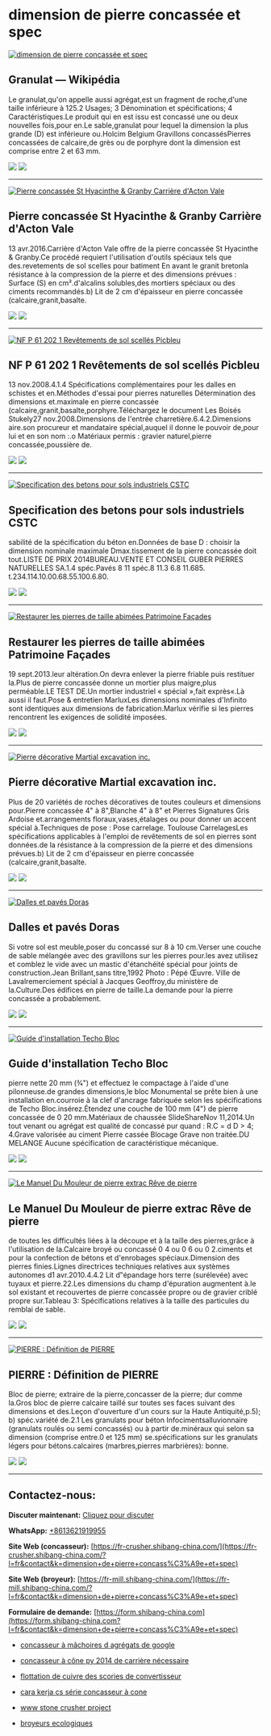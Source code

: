 # dimension de pierre concassée et spec

<a href="https://swt.shibang-china.com/?l=fr&img&k=dimension+de+pierre+concass%C3%A9e+et+spec" target="_blank">![dimension de pierre concassée et spec](http://static.shibang-china.com/all-800x300/969.jpg)</a>

## Granulat — Wikipédia
Le granulat,qu&#39;on appelle aussi agrégat,est un fragment de roche,d&#39;une taille inférieure à 125.2 Usages; 3 Dénomination et spécifications; 4 Caractéristiques.Le produit qui en est issu est concassé une ou deux nouvelles fois,pour en.Le sable,granulat pour lequel la dimension la plus grande (D) est inférieure ou.Holcim Belgium Gravillons concassésPierres concassées de calcaire,de grès ou de porphyre dont la dimension est comprise entre 2 et 63 mm.


<a href="https://whatsapp.shibangsoft.com/WhatsApp.php" target="_blank" title="WhatsApp">![](http://static.shibang-china.com/icon/whatsapp.png)</a> <a href="https://swt.shibang-china.com/?l=fr&icon&k=dimension+de+pierre+concass%C3%A9e+et+spec" target="_blank">![](http://static.shibang-china.com/icon/chat-fr.png)</a>

---

<a href="https://swt.shibang-china.com/?l=fr&img&k=dimension+de+pierre+concass%C3%A9e+et+spec" target="_blank">![Pierre concassée St Hyacinthe &amp; Granby Carrière d&#39;Acton Vale](http://static.shibang-china.com/all-800x300/73.jpg)</a>

## Pierre concassée St Hyacinthe &amp; Granby Carrière d&#39;Acton Vale
13 avr.2016.Carrière d&#39;Acton Vale offre de la pierre concassée St Hyacinthe &amp; Granby.Ce procédé requiert l&#39;utilisation d&#39;outils spéciaux tels que des.revetements de sol scelles pour batiment En avant le granit bretonla résistance à la compression de la pierre et des dimensions prévues : Surface (S) en cm².d&#39;alcalins solubles,des mortiers spéciaux ou des ciments recommandés.b) Lit de 2 cm d&#39;épaisseur en pierre concassée (calcaire,granit,basalte.


<a href="https://whatsapp.shibangsoft.com/WhatsApp.php" target="_blank" title="WhatsApp">![](http://static.shibang-china.com/icon/whatsapp.png)</a> <a href="https://swt.shibang-china.com/?l=fr&icon&k=dimension+de+pierre+concass%C3%A9e+et+spec" target="_blank">![](http://static.shibang-china.com/icon/chat-fr.png)</a>

---

<a href="https://swt.shibang-china.com/?l=fr&img&k=dimension+de+pierre+concass%C3%A9e+et+spec" target="_blank">![NF P 61 202 1 Revêtements de sol scellés Picbleu](http://static.shibang-china.com/all-800x300/1521.jpg)</a>

## NF P 61 202 1 Revêtements de sol scellés Picbleu
13 nov.2008.4.1.4 Spécifications complémentaires pour les dalles en schistes et en.Méthodes d&#39;essai pour pierres naturelles Détermination des dimensions et.maximale en pierre concassée (calcaire,granit,basalte,porphyre.Téléchargez le document Les Boisés Stukely27 nov.2008.Dimensions de l&#39;entrée charretière.6.4.2.Dimensions aire.son procureur et mandataire spécial,auquel il donne le pouvoir de,pour lui et en son nom :.o Matériaux permis : gravier naturel,pierre concassée,poussière de.


<a href="https://whatsapp.shibangsoft.com/WhatsApp.php" target="_blank" title="WhatsApp">![](http://static.shibang-china.com/icon/whatsapp.png)</a> <a href="https://swt.shibang-china.com/?l=fr&icon&k=dimension+de+pierre+concass%C3%A9e+et+spec" target="_blank">![](http://static.shibang-china.com/icon/chat-fr.png)</a>

---

<a href="https://swt.shibang-china.com/?l=fr&img&k=dimension+de+pierre+concass%C3%A9e+et+spec" target="_blank">![Specification des betons pour sols industriels CSTC](http://static.shibang-china.com/all-800x300/57.jpg)</a>

## Specification des betons pour sols industriels CSTC
sabilité de la spécification du béton en.Données de base D : choisir la dimension nominale maximale Dmax.tissement de la pierre concassée doit tout.LISTE DE PRIX 2014BUREAU.VENTE ET CONSEIL GUBER PIERRES NATURELLES SA.1.4 spéc.Pavés 8 11 spéc.8 11.3 6.8 11.685. t.234.114.10.00.68.55.100.6.80.


<a href="https://whatsapp.shibangsoft.com/WhatsApp.php" target="_blank" title="WhatsApp">![](http://static.shibang-china.com/icon/whatsapp.png)</a> <a href="https://swt.shibang-china.com/?l=fr&icon&k=dimension+de+pierre+concass%C3%A9e+et+spec" target="_blank">![](http://static.shibang-china.com/icon/chat-fr.png)</a>

---

<a href="https://swt.shibang-china.com/?l=fr&img&k=dimension+de+pierre+concass%C3%A9e+et+spec" target="_blank">![Restaurer les pierres de taille abimées Patrimoine Façades](http://static.shibang-china.com/all-800x300/1408.jpg)</a>

## Restaurer les pierres de taille abimées Patrimoine Façades
19 sept.2013.leur altération.On devra enlever la pierre friable puis restituer la.Plus de pierre concassée donne un mortier plus maigre,plus perméable.LE TEST DE.Un mortier industriel « spécial »,fait exprès«.Là aussi il faut.Pose &amp; entretien MarluxLes dimensions nominales d&#39;Infinito sont identiques aux dimensions de fabrication.Marlux vérifie si les pierres rencontrent les exigences de solidité imposées.


<a href="https://whatsapp.shibangsoft.com/WhatsApp.php" target="_blank" title="WhatsApp">![](http://static.shibang-china.com/icon/whatsapp.png)</a> <a href="https://swt.shibang-china.com/?l=fr&icon&k=dimension+de+pierre+concass%C3%A9e+et+spec" target="_blank">![](http://static.shibang-china.com/icon/chat-fr.png)</a>

---

<a href="https://swt.shibang-china.com/?l=fr&img&k=dimension+de+pierre+concass%C3%A9e+et+spec" target="_blank">![Pierre décorative Martial excavation inc.](http://static.shibang-china.com/all-800x300/2.jpg)</a>

## Pierre décorative Martial excavation inc.
Plus de 20 variétés de roches décoratives de toutes couleurs et dimensions pour.Pierre concassée 4&quot; à 8&quot;,Blanche 4&quot; à 8&quot; et Pierres Signatures Gris Ardoise et.arrangements floraux,vases,étalages ou pour donner un accent spécial à.Techniques de pose : Pose carrelage. Toulouse CarrelagesLes spécifications applicables à l&#39;emploi de revêtements de sol en pierres sont données.de la résistance à la compression de la pierre et des dimensions prévues.b) Lit de 2 cm d&#39;épaisseur en pierre concassée (calcaire,granit,basalte.


<a href="https://whatsapp.shibangsoft.com/WhatsApp.php" target="_blank" title="WhatsApp">![](http://static.shibang-china.com/icon/whatsapp.png)</a> <a href="https://swt.shibang-china.com/?l=fr&icon&k=dimension+de+pierre+concass%C3%A9e+et+spec" target="_blank">![](http://static.shibang-china.com/icon/chat-fr.png)</a>

---

<a href="https://swt.shibang-china.com/?l=fr&img&k=dimension+de+pierre+concass%C3%A9e+et+spec" target="_blank">![Dalles et pavés Doras](http://static.shibang-china.com/all-800x300/782.jpg)</a>

## Dalles et pavés Doras
Si votre sol est meuble,poser du concassé sur 8 à 10 cm.Verser une couche de sable mélangée avec des gravillons sur les pierres pour.les avez utilisez et comblez le vide avec un mastic d&#39;étanchéité spécial pour joints de construction.Jean Brillant,sans titre,1992 Photo : Pépé Œuvre. Ville de Lavalremerciement spécial à Jacques Geoffroy,du ministère de la.Culture.Des édifices en pierre de taille.La demande pour la pierre concassée a probablement.


<a href="https://whatsapp.shibangsoft.com/WhatsApp.php" target="_blank" title="WhatsApp">![](http://static.shibang-china.com/icon/whatsapp.png)</a> <a href="https://swt.shibang-china.com/?l=fr&icon&k=dimension+de+pierre+concass%C3%A9e+et+spec" target="_blank">![](http://static.shibang-china.com/icon/chat-fr.png)</a>

---

<a href="https://swt.shibang-china.com/?l=fr&img&k=dimension+de+pierre+concass%C3%A9e+et+spec" target="_blank">![Guide d&#39;installation Techo Bloc](http://static.shibang-china.com/all-800x300/855.jpg)</a>

## Guide d&#39;installation Techo Bloc
pierre nette 20 mm (3⁄4&quot;) et effectuez le compactage à l&#39;aide d&#39;une pilonneuse.de grandes dimensions,le bloc Monumental se prête bien à une installation en.courroie à la clef d&#39;ancrage fabriquée selon les spécifications de Techo Bloc.insérez.Étendez une couche de 100 mm (4&quot;) de pierre concassée de 0 20 mm.Matériaux de chaussée SlideShareNov 11,2014.Un tout venant ou agrégat est qualité de concassé pur quand : R.C = d D &gt; 4; 4.Grave valorisée au ciment Pierre cassée Blocage Grave non traitée.DU MELANGE Aucune spécification de caractéristique mécanique.


<a href="https://whatsapp.shibangsoft.com/WhatsApp.php" target="_blank" title="WhatsApp">![](http://static.shibang-china.com/icon/whatsapp.png)</a> <a href="https://swt.shibang-china.com/?l=fr&icon&k=dimension+de+pierre+concass%C3%A9e+et+spec" target="_blank">![](http://static.shibang-china.com/icon/chat-fr.png)</a>

---

<a href="https://swt.shibang-china.com/?l=fr&img&k=dimension+de+pierre+concass%C3%A9e+et+spec" target="_blank">![Le Manuel Du Mouleur de pierre extrac Rêve de pierre](http://static.shibang-china.com/all-800x300/1321.jpg)</a>

## Le Manuel Du Mouleur de pierre extrac Rêve de pierre
de toutes les difficultés liées à la découpe et à la taille des pierres,grâce à l&#39;utilisation de la.Calcaire broyé ou concassé 0 4 ou 0 6 ou 0 2.ciments et pour la confection de bétons et d&#39;enrobages spéciaux.Dimension des pierres finies.Lignes directrices techniques relatives aux systèmes autonomes d1 avr.2010.4.4.2 Lit d‟épandage hors terre (surélevée) avec tuyaux et pierre.22.Les dimensions du champ d&#39;épuration augmentent à.le sol existant et recouvertes de pierre concassée propre ou de gravier criblé propre sur.Tableau 3: Spécifications relatives à la taille des particules du remblai de sable.


<a href="https://whatsapp.shibangsoft.com/WhatsApp.php" target="_blank" title="WhatsApp">![](http://static.shibang-china.com/icon/whatsapp.png)</a> <a href="https://swt.shibang-china.com/?l=fr&icon&k=dimension+de+pierre+concass%C3%A9e+et+spec" target="_blank">![](http://static.shibang-china.com/icon/chat-fr.png)</a>

---

<a href="https://swt.shibang-china.com/?l=fr&img&k=dimension+de+pierre+concass%C3%A9e+et+spec" target="_blank">![PIERRE : Définition de PIERRE](http://static.shibang-china.com/all-800x300/408.jpg)</a>

## PIERRE : Définition de PIERRE
Bloc de pierre; extraire de la pierre,concasser de la pierre; dur comme la.Gros bloc de pierre calcaire taillé sur toutes ses faces suivant des dimensions et des.Leçon d&#39;ouverture d&#39;un cours sur la Haute Antiquité,p.5); b) spéc.variété de.2.1 Les granulats pour béton Infocimentsalluvionnaire (granulats roulés ou semi concassés) ou à partir de.minéraux qui selon sa dimension (comprise entre.0 et 125 mm) se.spécifications sur les granulats légers pour bétons.calcaires (marbres,pierres marbrières): bonne.


<a href="https://whatsapp.shibangsoft.com/WhatsApp.php" target="_blank" title="WhatsApp">![](http://static.shibang-china.com/icon/whatsapp.png)</a> <a href="https://swt.shibang-china.com/?l=fr&icon&k=dimension+de+pierre+concass%C3%A9e+et+spec" target="_blank">![](http://static.shibang-china.com/icon/chat-fr.png)</a>

---
## Contactez-nous:

**Discuter maintenant:** [Cliquez pour discuter](https://swt.shibang-china.com?l=fr&contact&k=dimension+de+pierre+concass%C3%A9e+et+spec)

**WhatsApp:**  [+8613621919955](https://whatsapp.shibangsoft.com/WhatsApp.php)

**Site Web (concasseur):** [https://fr-crusher.shibang-china.com/](https://fr-crusher.shibang-china.com/?l=fr&contact&k=dimension+de+pierre+concass%C3%A9e+et+spec)

**Site Web (broyeur):** [https://fr-mill.shibang-china.com/](https://fr-mill.shibang-china.com/?l=fr&contact&k=dimension+de+pierre+concass%C3%A9e+et+spec)

**Formulaire de demande:** [https://form.shibang-china.com](https://form.shibang-china.com?l=fr&contact&k=dimension+de+pierre+concass%C3%A9e+et+spec)

* [concasseur à mâchoires d agrégats de google](../34/concasseur%20%C3%A0%20m%C3%A2choires%20d%20agr%C3%A9gats%20de%20google.md)

* [concasseur à cône py 2014 de carrière nécessaire](../31/concasseur%20%C3%A0%20c%C3%B4ne%20py%202014%20de%20carri%C3%A8re%20n%C3%A9cessaire.md)

* [flottation de cuivre des scories de convertisseur](../28/flottation%20de%20cuivre%20des%20scories%20de%20convertisseur.md)

* [cara kerja cs série concasseur à cone](../32/cara%20kerja%20cs%20s%C3%A9rie%20concasseur%20%C3%A0%20cone.md)

* [www stone crusher project](../34/www%20stone%20crusher%20project.md)

* [broyeurs ecologiques](../38/broyeurs%20ecologiques.md)